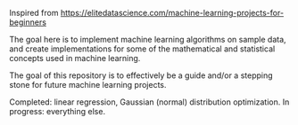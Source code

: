 Inspired from https://elitedatascience.com/machine-learning-projects-for-beginners

The goal here is to implement machine learning algorithms on sample data, and create implementations for some of the mathematical and statistical concepts used in machine learning.

The goal of this repository is to effectively be a guide and/or a stepping stone for future machine learning projects. 

Completed: linear regression, Gaussian (normal) distribution optimization.
In progress: everything else.
